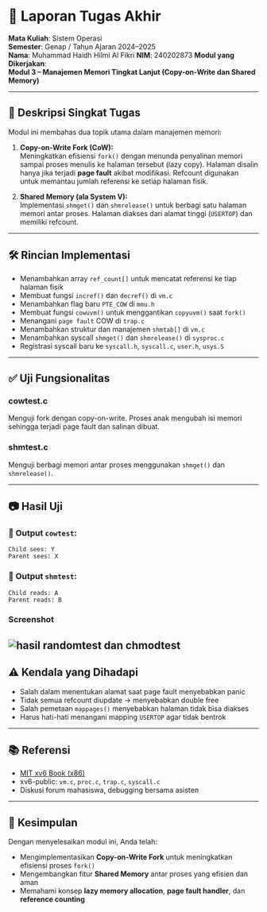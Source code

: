 # 📝 Laporan Tugas Akhir

**Mata Kuliah**: Sistem Operasi  
**Semester**: Genap / Tahun Ajaran 2024–2025  
**Nama**: Muhammad Haidh Hilmi Al Fikri 
**NIM**: 240202873 
**Modul yang Dikerjakan**:  
**Modul 3 – Manajemen Memori Tingkat Lanjut (Copy-on-Write dan Shared Memory)**

---

## 📌 Deskripsi Singkat Tugas

Modul ini membahas dua topik utama dalam manajemen memori:

1. **Copy-on-Write Fork (CoW):**  
   Meningkatkan efisiensi `fork()` dengan menunda penyalinan memori sampai proses menulis ke halaman tersebut (lazy copy). Halaman disalin hanya jika terjadi **page fault** akibat modifikasi. Refcount digunakan untuk memantau jumlah referensi ke setiap halaman fisik.

2. **Shared Memory (ala System V):**  
   Implementasi `shmget()` dan `shmrelease()` untuk berbagi satu halaman memori antar proses. Halaman diakses dari alamat tinggi (`USERTOP`) dan memiliki refcount.

---

## 🛠️ Rincian Implementasi

* Menambahkan array `ref_count[]` untuk mencatat referensi ke tiap halaman fisik
* Membuat fungsi `incref()` dan `decref()` di `vm.c`
* Menambahkan flag baru `PTE_COW` di `mmu.h`
* Membuat fungsi `cowuvm()` untuk menggantikan `copyuvm()` saat `fork()`
* Menangani `page fault` COW di `trap.c`
* Menambahkan struktur dan manajemen `shmtab[]` di `vm.c`
* Menambahkan syscall `shmget()` dan `shmrelease()` di `sysproc.c`
* Registrasi syscall baru ke `syscall.h`, `syscall.c`, `user.h`, `usys.S`

---

## ✅ Uji Fungsionalitas

### cowtest.c  
Menguji fork dengan copy-on-write. Proses anak mengubah isi memori sehingga terjadi page fault dan salinan dibuat.

### shmtest.c  
Menguji berbagi memori antar proses menggunakan `shmget()` dan `shmrelease()`.

---

## 📷 Hasil Uji

### 📍 Output `cowtest`:

```
Child sees: Y
Parent sees: X
```

### 📍 Output `shmtest`:

```
Child reads: A
Parent reads: B
```
### Screenshot

![hasil randomtest dan chmodtest ](./Screenshot/modul3.png)
---

## ⚠️ Kendala yang Dihadapi

* Salah dalam menentukan alamat saat page fault menyebabkan panic
* Tidak semua refcount diupdate → menyebabkan double free
* Salah pemetaan `mappages()` menyebabkan halaman tidak bisa diakses
* Harus hati-hati menangani mapping `USERTOP` agar tidak bentrok

---

## 📚 Referensi

* [MIT xv6 Book (x86)](https://pdos.csail.mit.edu/6.828/2018/xv6/book-rev11.pdf)
* xv6-public: `vm.c`, `proc.c`, `trap.c`, `syscall.c`
* Diskusi forum mahasiswa, debugging bersama asisten

---

## 📝 Kesimpulan

Dengan menyelesaikan modul ini, Anda telah:

* Mengimplementasikan **Copy-on-Write Fork** untuk meningkatkan efisiensi proses `fork()`
* Mengembangkan fitur **Shared Memory** antar proses yang efisien dan aman
* Memahami konsep **lazy memory allocation**, **page fault handler**, dan **reference counting**
